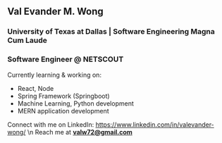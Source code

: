 ## Val Evander M. Wong
### University of Texas at Dallas | Software Engineering Magna Cum Laude
### Software Engineer @ NETSCOUT

Currently learning & working on:
- React, Node
- Spring Framework (Springboot)
- Machine Learning, Python development
- MERN application development

Connect with me on LinkedIn: https://www.linkedin.com/in/valevander-wong/ \n
Reach me at **valw72@gmail.com**

<!--
**zZestyy/zZestyy** is a ✨ _special_ ✨ repository because its `README.md` (this file) appears on your GitHub profile.

Here are some ideas to get you started:

- 🔭 I’m currently working on ...
- 🌱 I’m currently learning ...
- 👯 I’m looking to collaborate on ...
- 🤔 I’m looking for help with ...
- 💬 Ask me about ...
- 📫 How to reach me: ...
- 😄 Pronouns: ...
- ⚡ Fun fact: ...
-->
